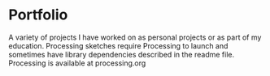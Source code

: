 # Portfolio
A variety of projects I have worked on as personal projects or as part of my education. Processing sketches require Processing to launch and sometimes have library dependencies described in the readme file. Processing is available at processing.org 
